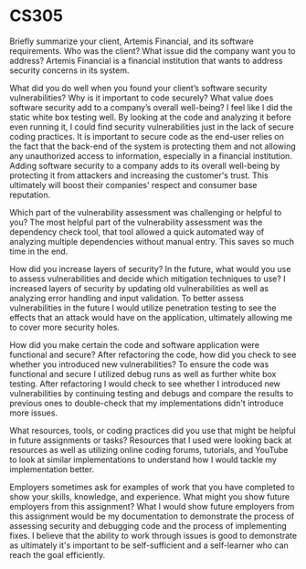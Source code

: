 # CS305

Briefly summarize your client, Artemis Financial, and its software requirements. Who was the client? What issue did the company want you to address?
Artemis Financial is a financial institution that wants to address security concerns in its system.

What did you do well when you found your client’s software security vulnerabilities? Why is it important to code securely? What value does software security add to a company’s overall well-being?
  I feel like I did the static white box testing well. By looking at the code and analyzing it before even running it, I could find security vulnerabilities just in the lack of secure coding practices. It is important to secure code as the end-user relies on      the fact that the back-end of the system is protecting them and not allowing any unauthorized access to information, especially in a financial institution. Adding software security to a company adds to its overall well-being by protecting it from attackers and             increasing the customer's trust. This ultimately will boost their companies' respect and consumer base reputation.

Which part of the vulnerability assessment was challenging or helpful to you?
  The most helpful part of the vulnerability assessment was the dependency check tool, that tool allowed a quick automated way of analyzing multiple dependencies without manual entry. This saves so much time in the end.

How did you increase layers of security? In the future, what would you use to assess vulnerabilities and decide which mitigation techniques to use?
I increased layers of security by updating old vulnerabilities as well as analyzing error handling and input validation. To better assess vulnerabilities in the future I would utilize penetration testing to see the effects that an attack would have on the application, ultimately allowing me to cover more security holes.

How did you make certain the code and software application were functional and secure? After refactoring the code, how did you check to see whether you introduced new vulnerabilities?
To ensure the code was functional and secure I utilized debug runs as well as further white box testing. After refactoring I would check to see whether I introduced new vulnerabilities by continuing testing and debugs and compare the results to previous ones to double-check that my implementations didn't introduce more issues. 

What resources, tools, or coding practices did you use that might be helpful in future assignments or tasks?
Resources that I used were looking back at resources as well as utilizing online coding forums, tutorials, and YouTube to look at similar implementations to understand how I would tackle my implementation better.

Employers sometimes ask for examples of work that you have completed to show your skills, knowledge, and experience. What might you show future employers from this assignment?
What I would show future employers from this assignment would be my documentation to demonstrate the process of assessing security and debugging code and the process of implementing fixes. I believe that the ability to work through issues is good to demonstrate as ultimately it's important to be self-sufficient and a self-learner who can reach the goal efficiently. 
